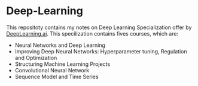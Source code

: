 # Deep-Learning
This repositoty contains my notes on Deep Learning Specialization offer by [DeepLearning.ai](DeepLearning.ai). This specilization contains fives courses, which are:
* Neural Networks and Deep Learning
* Improving Deep Neural Networks: Hyperparameter tuning, Regulation and Optimization
* Structuring Machine Learning Projects
* Convolutional Neural Network
* Sequence Model and Time Series

